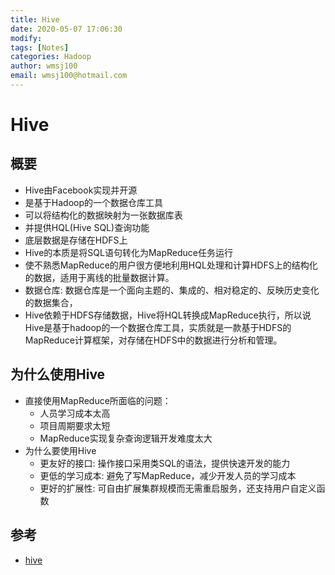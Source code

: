 ```yaml
---
title: Hive
date: 2020-05-07 17:06:30
modify: 
tags: [Notes]
categories: Hadoop
author: wmsj100
email: wmsj100@hotmail.com
---
```


# Hive

## 概要

- Hive由Facebook实现并开源
- 是基于Hadoop的一个数据仓库工具
- 可以将结构化的数据映射为一张数据库表
- 并提供HQL(Hive SQL)查询功能
- 底层数据是存储在HDFS上
- Hive的本质是将SQL语句转化为MapReduce任务运行
- 使不熟悉MapReduce的用户很方便地利用HQL处理和计算HDFS上的结构化的数据，适用于离线的批量数据计算。
- 数据仓库: 数据仓库是一个面向主题的、集成的、相对稳定的、反映历史变化的数据集合，
- Hive依赖于HDFS存储数据，Hive将HQL转换成MapReduce执行，所以说Hive是基于hadoop的一个数据仓库工具，实质就是一款基于HDFS的MapReduce计算框架，对存储在HDFS中的数据进行分析和管理。

## 为什么使用Hive

- 直接使用MapReduce所面临的问题：
	- 人员学习成本太高
	- 项目周期要求太短
	- MapReduce实现复杂查询逻辑开发难度太大
- 为什么要使用Hive
	- 更友好的接口: 操作接口采用类SQL的语法，提供快速开发的能力
	- 更低的学习成本: 避免了写MapReduce，减少开发人员的学习成本
	- 更好的扩展性: 可自由扩展集群规模而无需重启服务，还支持用户自定义函数

## 参考

- [hive](https://www.cnblogs.com/qingyunzong/p/8707885.html)
